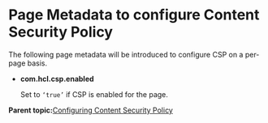 # Page Metadata to configure Content Security Policy

The following page metadata will be introduced to configure CSP on a per-page basis.

-   **com.hcl.csp.enabled**

    Set to `‘true’` if CSP is enabled for the page.


**Parent topic:**[Configuring Content Security Policy](../security/configuring_content_security_policy.md)

